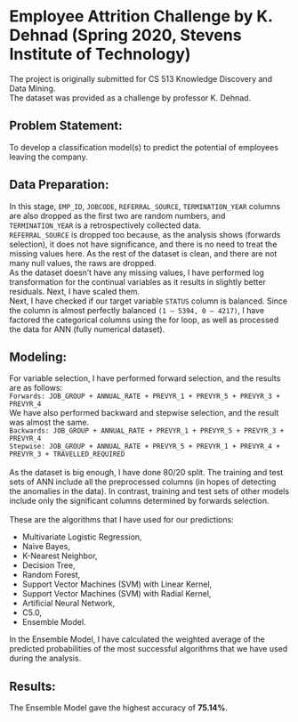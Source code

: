 # Employee Attrition Challenge by K. Dehnad (Spring 2020, Stevens Institute of Technology)
The project is originally submitted for CS 513 Knowledge Discovery and Data Mining.<br/>
The dataset was provided as a challenge by professor K. Dehnad.<br/>

## Problem Statement:
To develop a classification model(s) to predict the potential of employees leaving the company. 

## Data Preparation:
In this stage, `EMP_ID`, `JOBCODE`, `REFERRAL_SOURCE`, `TERMINATION_YEAR` columns are also dropped as the first two are random numbers, and `TERMINATION_YEAR` is a retrospectively collected data.<br/>
`REFERRAL_SOURCE` is dropped too because, as the analysis shows (forwards selection), it does not have significance, and there is no need to treat the missing values here. As the rest of the dataset is clean, and there are not many null values, the raws are dropped.<br/>
As the dataset doesn’t have any missing values, I have performed log transformation for the continual variables as it results in slightly better residuals. Next, I have scaled them.<br/>
Next, I have checked if our target variable `STATUS` column is balanced. Since the column is almost perfectly balanced `(1 – 5394, 0 – 4217)`, I have factored the categorical columns using the for loop, as well as processed the data for ANN (fully numerical dataset).

## Modeling:
For variable selection, I have performed forward selection, and the results are as follows:<br/>
`Forwards: JOB_GROUP + ANNUAL_RATE + PREVYR_1 + PREVYR_5 + PREVYR_3 + PREVYR_4`<br/>
We have also performed backward and stepwise selection, and the result was almost the same.<br/>
`Backwards: JOB_GROUP + ANNUAL_RATE + PREVYR_1 + PREVYR_5 + PREVYR_3 + PREVYR_4`<br/>
`Stepwise: JOB_GROUP + ANNUAL_RATE + PREVYR_5 + PREVYR_1 + PREVYR_4 + PREVYR_3 + TRAVELLED_REQUIRED`<br/>
<br/>
As the dataset is big enough, I have done 80/20 split. The training and test sets of ANN include all the preprocessed columns (in hopes of detecting the anomalies in the data). In contrast, training and test sets of other models include only the significant columns determined by forwards selection.<br/>
<br/>
These are the algorithms that I have used for our predictions:
- Multivariate Logistic Regression, 
- Naive Bayes, 
- K-Nearest Neighbor, 
- Decision Tree, 
- Random Forest,
- Support Vector Machines (SVM) with Linear Kernel,
- Support Vector Machines (SVM) with Radial Kernel,
- Artificial Neural Network, 
- C5.0, 
- Ensemble Model.

In the Ensemble Model, I have calculated the weighted average of the predicted probabilities of the most successful algorithms that we have used during the analysis.

## Results:
The Ensemble Model gave the highest accuracy of **75.14%**.
